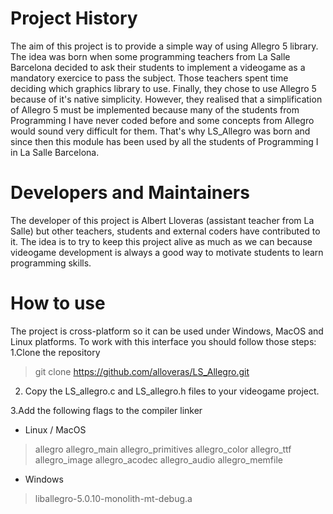 Project History
==========
The aim of this project is to provide a simple way of using Allegro 5 library. The idea was born when some programming teachers
from La Salle Barcelona decided to ask their students to implement a videogame as a mandatory exercice to pass the subject. Those 
teachers spent time deciding which graphics library to use. Finally, they chose to use Allegro 5 because of it's native simplicity. However,
they realised that a simplification of Allegro 5 must be implemented because many of the students from Programming I have never coded before
and some concepts from Allegro would sound very difficult for them. That's why LS_Allegro was born and since then this module has
been used by all the students of Programming I in La Salle Barcelona.

Developers and Maintainers
==========================
The developer of this project is Albert Lloveras (assistant teacher from La Salle) but other teachers, students and external coders have contributed to it.
The idea is to try to keep this project alive as much as we can because videogame development is always a good way to motivate
students to learn programming skills.

How to use
===========================
The project is cross-platform so it can be used under Windows, MacOS and Linux platforms. To work with this interface you should follow those steps:
  1.Clone the repository
  
  >git clone https://github.com/alloveras/LS_Allegro.git
  
  2. Copy the LS_allegro.c and LS_allegro.h files to your videogame project.
  
  3.Add the following flags to the compiler linker
  
  - Linux / MacOS
  
  > allegro
  > allegro_main
  > allegro_primitives
  > allegro_color
  > allegro_ttf
  > allegro_image
  > allegro_acodec
  > allegro_audio
  > allegro_memfile

  - Windows
    
  >liballegro-5.0.10-monolith-mt-debug.a

